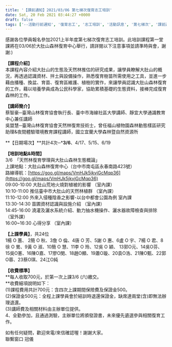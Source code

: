```yaml
---
title: '【課前通知】2021/03/06 第七梯次復育志工培訓'
date: Sat, 20 Feb 2021 03:44:27 +0000
draft: false
tags: ['--活動行前通知', '復育志工', '志工培訓', '活動訊息', '第七梯次', '課前通知']
---
```


感謝各位學員報名參加2021上半年度第七梯次復育志工培訓。此培訓課程第一堂課將在03/06於大肚山森林復育中心舉行，請詳閱以下注意事項並請準時與會，謝謝:)  

**【課程介紹】**  
本課程內容介紹大肚山的生態及天然林推估的研究成果，讓學員瞭解大肚山的概況，再透過認識資材、拌土與設備操作，熟悉復育樹苗所需使用之工具，並進一步藉由播種、換盆、育苗、復育區維護、植樹的實作，來讓學員認識大肚山森林復育的工作，藉以培養學員成為公民科學家，協助累積基礎的生態資料，接棒完成復育森林的工作。

**【講師簡介】**  
蔡智豪─臺灣山林復育協會執行長、臺中市海線社區大學講師、靜宜大學通識教育中心兼任講師  
吳盟慧─臺灣山林復育協會天然林復育技術士，曾任福山植物園森林動態樣區研究助理&夜間體驗環境教育課程講師，國立宜蘭大學森林暨自然資源所

**【日期場次】**共計4次─\***3/6**、4/17、5/15、6/19

**【培訓地點&時間】**  
3/6　「天然林復育學理與大肚山森林生態概論」  
上課地點：大肚山森林復育中心（台中市南屯區永春南路423號）  
路線導航：[https://goo.gl/maps/VmHJk5jkvjGcMqp36](https://goo.gl/maps/VmHJk5jkvjGcMqp36)  
09:00-10:00 大肚山荒地火燒對植被的影響 （室內課）  
10:10-11:00 推估臺中市大肚山的天然林植群 （室內課）  
11:10-12:00 外來入侵種陰香之影響-以台中都會公園為例 室內課  
13:30-14:30 苗圃資材認識與設施介紹 （室內課）  
14:45-16:00 澆灌及灑水系統介紹、動力抽水機操作、灑水器故障檢查與排除 （室外課）  
16:00~16:30 心得分享 （室內課）

**【上課學員】**，共24位  
1楊 O 蕙、 2簡 O 秋、3詹 O 倫、4唐 O 芳、5謝 O 惠、6盧 O 宇、7楊 O 君、8徐 O 鶯、9黃 O 淑、10簡 O 慧、11李 O 玲、12吳 O 穎、 13郭O元、14吳O芬、15吳O憲、16陳O嘉、17廖O閔、18趙O顯、19蕭O璇、20袁O浩、21陳O甄、22郭O蓉、23蔡O琪、24江O純

**【收費標準】**  
**每人收取700元，於第一次上課3/6 (六)繳交。  
**收費細項說明如下：  
(1)課程費用共計700元：含四次上課期間保險費及保證金500。  
(2)保證金500元：全程上課學員會於結訓時退還保證金，缺席達兩堂(含)即無法辦理退還。  
(3)講師費及相關材料由主辦單位提供。  
4、全勤參加，且通過測驗，主辦單位將頒發證書，未來優先遴選參與相關復育工作。

如有任何疑問，歡迎來電/來信確認喔！謝謝大家。  
聯繫窗口 冠儀